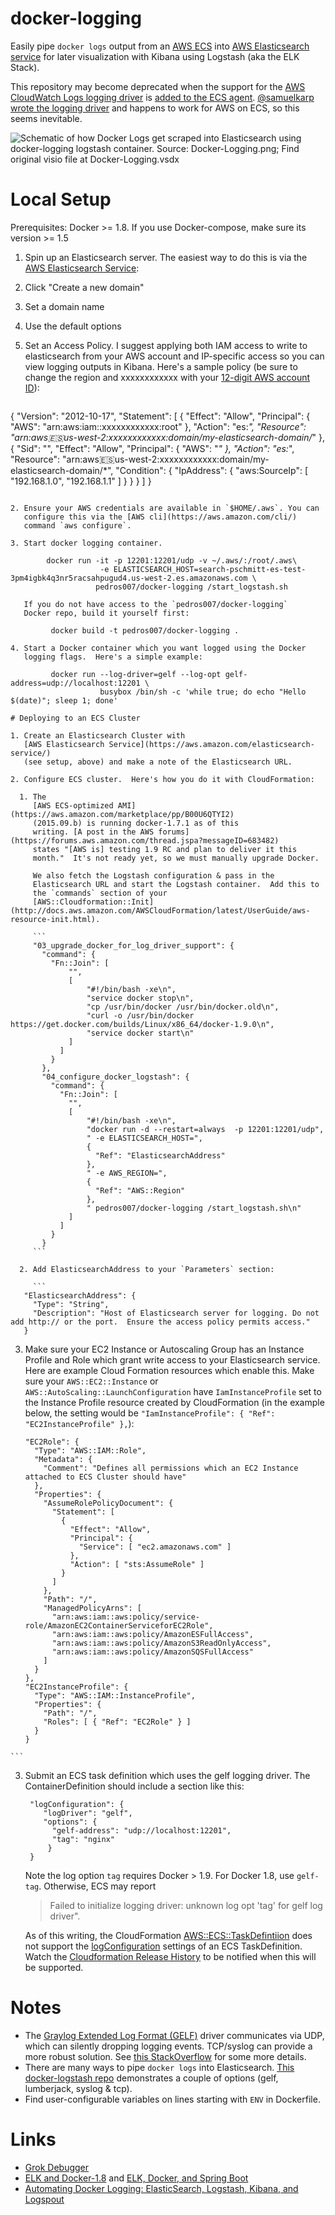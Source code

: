 # docker-logging

Easily pipe `docker logs` output from an
[AWS ECS](https://aws.amazon.com/ecs/) into
[AWS Elasticsearch service](https://aws.amazon.com/elasticsearch-service/)
for later visualization with Kibana using Logstash (aka the ELK
Stack).

This repository may become deprecated when the support for the
[AWS CloudWatch Logs logging driver](https://docs.docker.com/engine/reference/logging/awslogs/)
is
[added to the ECS agent](https://github.com/aws/amazon-ecs-agent/issues/9). [@samuelkarp wrote the logging driver](https://github.com/docker/docker/pull/15495)
and happens to work for AWS on ECS, so this seems inevitable.

![Schematic of how Docker Logs get scraped into Elasticsearch using docker-logging logstash container.  Source: Docker-Logging.png; Find original visio file at Docker-Logging.vsdx](Docker-Logging.png)

# Local Setup

Prerequisites: Docker >= 1.8.  If you use Docker-compose, make sure
its version >= 1.5

1. Spin up an Elasticsearch server. The easiest way to do this is via
   the
   [AWS Elasticsearch Service](https://aws.amazon.com/elasticsearch-service/):

  1. Click "Create a new domain"
  2. Set a domain name
  3. Use the default options
  4. Set an Access Policy.  I suggest applying both IAM access to
     write to elasticsearch from your AWS account and IP-specific
     access so you can view logging outputs in Kibana.  Here's a
     sample policy (be sure to change the region and xxxxxxxxxxxx with
     your
     [12-digit AWS account ID](http://docs.aws.amazon.com/general/latest/gr/acct-identifiers.html)):

     ```
{
  "Version": "2012-10-17",
  "Statement": [
    {
      "Effect": "Allow",
      "Principal": {
        "AWS": "arn:aws:iam::xxxxxxxxxxxx:root"
      },
      "Action": "es:*",
      "Resource": "arn:aws:es:us-west-2:xxxxxxxxxxxx:domain/my-elasticsearch-domain/*"
    },
    {
      "Sid": "",
      "Effect": "Allow",
      "Principal": {
        "AWS": "*"
      },
      "Action": "es:*",
      "Resource": "arn:aws:es:us-west-2:xxxxxxxxxxxx:domain/my-elasticsearch-domain/*",
      "Condition": {
        "IpAddress": {
          "aws:SourceIp": [
            "192.168.1.0",
            "192.168.1.1"
          ]
        }
      }
    }
  ]
}
```

2. Ensure your AWS credentials are available in `$HOME/.aws`. You can
   configure this via the [AWS cli](https://aws.amazon.com/cli/)
   command `aws configure`.

3. Start docker logging container.

        docker run -it -p 12201:12201/udp -v ~/.aws/:/root/.aws\
                    -e ELASTICSEARCH_HOST=search-pschmitt-es-test-3pm4igbk4q3nr5racsahpugud4.us-west-2.es.amazonaws.com \
                   pedros007/docker-logging /start_logstash.sh

   If you do not have access to the `pedros007/docker-logging`
   Docker repo, build it yourself first:

         docker build -t pedros007/docker-logging .

4. Start a Docker container which you want logged using the Docker
   logging flags.  Here's a simple example:

         docker run --log-driver=gelf --log-opt gelf-address=udp://localhost:12201 \
                    busybox /bin/sh -c 'while true; do echo "Hello $(date)"; sleep 1; done'

# Deploying to an ECS Cluster

1. Create an Elasticsearch Cluster with
   [AWS Elasticsearch Service](https://aws.amazon.com/elasticsearch-service/)
   (see setup, above) and make a note of the Elasticsearch URL.

2. Configure ECS cluster.  Here's how you do it with CloudFormation:

  1. The
     [AWS ECS-optimized AMI](https://aws.amazon.com/marketplace/pp/B00U6QTYI2)
     (2015.09.b) is running docker-1.7.1 as of this
     writing. [A post in the AWS forums](https://forums.aws.amazon.com/thread.jspa?messageID=683482)
     states "[AWS is] testing 1.9 RC and plan to deliver it this
     month."  It's not ready yet, so we must manually upgrade Docker.

     We also fetch the Logstash configuration & pass in the
     Elasticsearch URL and start the Logstash container.  Add this to
     the `commands` section of your
     [AWS::Cloudformation::Init](http://docs.aws.amazon.com/AWSCloudFormation/latest/UserGuide/aws-resource-init.html).

     ```
     "03_upgrade_docker_for_log_driver_support": {
       "command": {
         "Fn::Join": [
             "",
             [
                 "#!/bin/bash -xe\n",
                 "service docker stop\n",
                 "cp /usr/bin/docker /usr/bin/docker.old\n",
                 "curl -o /usr/bin/docker https://get.docker.com/builds/Linux/x86_64/docker-1.9.0\n",
                 "service docker start\n"
             ]
           ]
         }
       },
       "04_configure_docker_logstash": {
         "command": {
           "Fn::Join": [
             "",
             [
                 "#!/bin/bash -xe\n",
                 "docker run -d --restart=always  -p 12201:12201/udp",
				 " -e ELASTICSEARCH_HOST=",
				 {
				   "Ref": "ElasticsearchAddress"
				 },
				 " -e AWS_REGION=",
				 {
				   "Ref": "AWS::Region"
				 },
				 " pedros007/docker-logging /start_logstash.sh\n"
             ]
           ]
         }
       }
     ```

  2. Add ElasticsearchAddress to your `Parameters` section:

     ```
   "ElasticsearchAddress": {
     "Type": "String",
     "Description": "Host of Elasticsearch server for logging. Do not add http:// or the port.  Ensure the access policy permits access."
   }
   ```

  3. Make sure your EC2 Instance or Autoscaling Group has an Instance
     Profile and Role which grant write access to your Elasticsearch
     service.  Here are example Cloud Formation resources which enable
     this.  Make sure your `AWS::EC2::Instance` or
     `AWS::AutoScaling::LaunchConfiguration` have `IamInstanceProfile`
     set to the Instance Profile resource created by CloudFormation
     (in the example below, the setting would be
     `"IamInstanceProfile": { "Ref": "EC2InstanceProfile" },`):

     ```
	 "EC2Role": {
       "Type": "AWS::IAM::Role",
       "Metadata": {
         "Comment": "Defines all permissions which an EC2 Instance attached to ECS Cluster should have"
       },
       "Properties": {
         "AssumeRolePolicyDocument": {
           "Statement": [
             {
               "Effect": "Allow",
               "Principal": {
                 "Service": [ "ec2.amazonaws.com" ]
               },
               "Action": [ "sts:AssumeRole" ]
             }
           ]
         },
         "Path": "/",
         "ManagedPolicyArns": [
           "arn:aws:iam::aws:policy/service-role/AmazonEC2ContainerServiceforEC2Role",
           "arn:aws:iam::aws:policy/AmazonESFullAccess",
           "arn:aws:iam::aws:policy/AmazonS3ReadOnlyAccess",
           "arn:aws:iam::aws:policy/AmazonSQSFullAccess"
         ]
       }
     },
     "EC2InstanceProfile": {
       "Type": "AWS::IAM::InstanceProfile",
       "Properties": {
         "Path": "/",
         "Roles": [ { "Ref": "EC2Role" } ]
       }
     }
    ```

3. Submit an ECS task definition which uses the gelf logging
   driver. The ContainerDefinition should include a section like this:

        "logConfiguration": {
           "logDriver": "gelf",
           "options": {
             "gelf-address": "udp://localhost:12201",
             "tag": "nginx"
            }
        }

   Note the log option `tag` requires Docker > 1.9.  For Docker 1.8,
   use `gelf-tag`.  Otherwise, ECS may report

   > Failed to initialize logging driver: unknown log opt 'tag' for gelf log driver".

   As of this writing, the CloudFormation
   [AWS::ECS::TaskDefintiion](http://docs.aws.amazon.com/AWSCloudFormation/latest/UserGuide/aws-properties-ecs-taskdefinition-containerdefinitions.html)
   does not support the
   [logConfiguration](http://docs.aws.amazon.com/AmazonECS/latest/APIReference/API_LogConfiguration.html)
   settings of an ECS TaskDefinition.  Watch the
   [Cloudformation Release History](http://docs.aws.amazon.com/AWSCloudFormation/latest/UserGuide/ReleaseHistory.html)
   to be notified when this will be supported.


# Notes

* The
  [Graylog Extended Log Format (GELF)](https://www.graylog.org/resources/gelf/)
  driver communicates via UDP, which can silently dropping logging
  events.  TCP/syslog can provide a more robust solution.  See
  [this StackOverflow](http://stackoverflow.com/a/33816663/40785) for
  some more details.
* There are many ways to pipe `docker logs` into Elasticsearch.
  [This docker-logstash repo](https://github.com/edefaria/docker-logstash)
  demonstrates a couple of options (gelf, lumberjack, syslog & tcp).
* Find user-configurable variables on lines starting with `ENV` in
  Dockerfile.

# Links

* [Grok Debugger](http://grokdebug.herokuapp.com/)
* [ELK and Docker-1.8](http://www.labouisse.com/how-to/2015/09/14/elk-and-docker-1-8/) and [ELK, Docker, and Spring Boot](http://www.labouisse.com/how-to/2015/09/23/elk-docker-and-spring-boot/)
* [Automating Docker Logging: ElasticSearch, Logstash, Kibana, and Logspout](http://nathanleclaire.com/blog/2015/04/27/automating-docker-logging-elasticsearch-logstash-kibana-and-logspout/)
